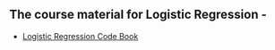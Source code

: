 ## The course material for Logistic Regression - 

* [Logistic Regression Code Book](https://www.ariclabarr.com/logistic-regression.html)